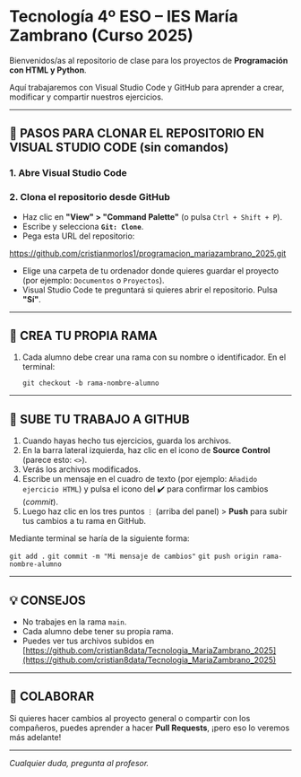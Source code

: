 # Tecnología 4º ESO – IES María Zambrano (Curso 2025)

Bienvenidos/as al repositorio de clase para los proyectos de **Programación con HTML y Python**.

Aquí trabajaremos con Visual Studio Code y GitHub para aprender a crear, modificar y compartir nuestros ejercicios.

---

## 🧭 PASOS PARA CLONAR EL REPOSITORIO EN VISUAL STUDIO CODE (sin comandos)

### 1. Abre Visual Studio Code

### 2. Clona el repositorio desde GitHub

- Haz clic en **"View" > "Command Palette"** (o pulsa `Ctrl + Shift + P`).
- Escribe y selecciona **`Git: Clone`**.
- Pega esta URL del repositorio:

https://github.com/cristianmorlos1/programacion_mariazambrano_2025.git 

- Elige una carpeta de tu ordenador donde quieres guardar el proyecto (por ejemplo: `Documentos` o `Proyectos`).
- Visual Studio Code te preguntará si quieres abrir el repositorio. Pulsa **"Sí"**.

---

## 🌱 CREA TU PROPIA RAMA

1. Cada alumno debe crear una rama con su nombre o identificador. En el terminal:

   `git checkout -b rama-nombre-alumno`

---

## 📝 SUBE TU TRABAJO A GITHUB

1. Cuando hayas hecho tus ejercicios, guarda los archivos.
2. En la barra lateral izquierda, haz clic en el icono de **Source Control** (parece esto: `<>`).
3. Verás los archivos modificados.
4. Escribe un mensaje en el cuadro de texto (por ejemplo: `Añadido ejercicio HTML`) y pulsa el icono del ✔️ para confirmar los cambios (*commit*).
5. Luego haz clic en los tres puntos `⋮` (arriba del panel) > **Push** para subir tus cambios a tu rama en GitHub.

Mediante terminal se haría de la siguiente forma:

`git add .`
`git commit -m "Mi mensaje de cambios"`
`git push origin rama-nombre-alumno`

---

## 💡 CONSEJOS

- No trabajes en la rama `main`.
- Cada alumno debe tener su propia rama.
- Puedes ver tus archivos subidos en [https://github.com/cristian8data/Tecnologia_MariaZambrano_2025](https://github.com/cristian8data/Tecnologia_MariaZambrano_2025)

---

## 🤝 COLABORAR

Si quieres hacer cambios al proyecto general o compartir con los compañeros, puedes aprender a hacer **Pull Requests**, ¡pero eso lo veremos más adelante!

---

_Cualquier duda, pregunta al profesor._
